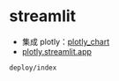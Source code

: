 # streamlit

- 集成 plotly：[plotly_chart](https://docs.streamlit.io/library/api-reference/charts/st.plotly_chart)
- [plotly.streamlit.app](https://plotly.streamlit.app/)


```{toctree}
deploy/index
```